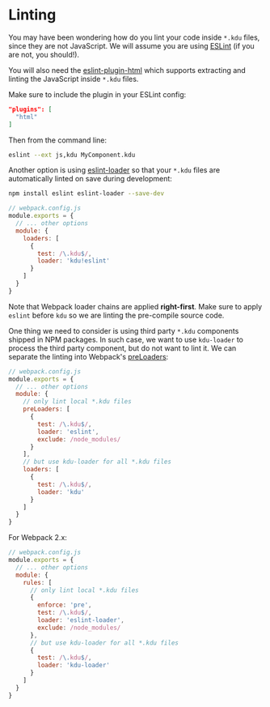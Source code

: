 # Linting

You may have been wondering how do you lint your code inside `*.kdu` files, since they are not JavaScript. We will assume you are using [ESLint](https://eslint.org/) (if you are not, you should!).

You will also need the [eslint-plugin-html](https://github.com/BenoitZugmeyer/eslint-plugin-html) which supports extracting and linting the JavaScript inside `*.kdu` files.

Make sure to include the plugin in your ESLint config:

``` json
"plugins": [
  "html"
]
```

Then from the command line:

``` bash
eslint --ext js,kdu MyComponent.kdu
```

Another option is using [eslint-loader](https://github.com/MoOx/eslint-loader) so that your `*.kdu` files are automatically linted on save during development:

``` bash
npm install eslint eslint-loader --save-dev
```

``` js
// webpack.config.js
module.exports = {
  // ... other options
  module: {
    loaders: [
      {
        test: /\.kdu$/,
        loader: 'kdu!eslint'
      }
    ]
  }
}
```

Note that Webpack loader chains are applied **right-first**. Make sure to apply `eslint` before `kdu` so we are linting the pre-compile source code.

One thing we need to consider is using third party `*.kdu` components shipped in NPM packages. In such case, we want to use `kdu-loader` to process the third party component, but do not want to lint it. We can separate the linting into Webpack's [preLoaders](https://webpack.github.io/docs/loaders.html#loader-order):

``` js
// webpack.config.js
module.exports = {
  // ... other options
  module: {
    // only lint local *.kdu files
    preLoaders: [
      {
        test: /\.kdu$/,
        loader: 'eslint',
        exclude: /node_modules/
      }
    ],
    // but use kdu-loader for all *.kdu files
    loaders: [
      {
        test: /\.kdu$/,
        loader: 'kdu'
      }
    ]
  }
}
```

For Webpack 2.x:

``` js
// webpack.config.js
module.exports = {
  // ... other options
  module: {
    rules: [
      // only lint local *.kdu files
      {
        enforce: 'pre',
        test: /\.kdu$/,
        loader: 'eslint-loader',
        exclude: /node_modules/
      },
      // but use kdu-loader for all *.kdu files
      {
        test: /\.kdu$/,
        loader: 'kdu-loader'
      }
    ]
  }
}
```

